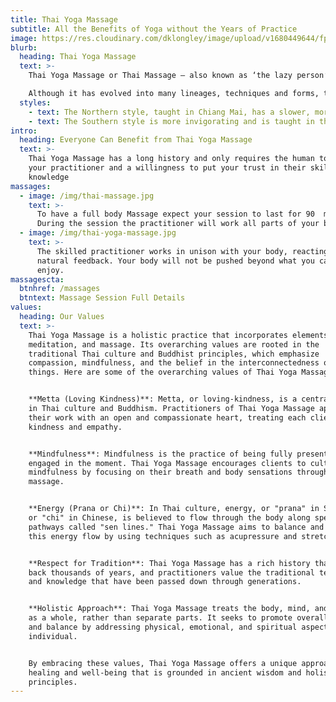 ```yaml
---
title: Thai Yoga Massage
subtitle: All the Benefits of Yoga without the Years of Practice 
image: https://res.cloudinary.com/dklongley/image/upload/v1680449644/fpbanner.jpg
blurb:
  heading: Thai Yoga Massage
  text: >-
    Thai Yoga Massage or Thai Massage – also known as ‘the lazy person’s yoga’ – combines assisted yoga with acupressure techniques. Thai Massage is one form of healing touch that feels like a sacred dance between the giver and receiver and works on many levels for facilitating the flow of energy.

    Although it has evolved into many lineages, techniques and forms, there are two main different styles:
  styles:
    - text: The Northern style, taught in Chiang Mai, has a slower, more rhythmic style of approach.
    - text: The Southern style is more invigorating and is taught in the Wat Pho temple in Bangkok.
intro:
  heading: Everyone Can Benefit from Thai Yoga Massage
  text: >-
    Thai Yoga Massage has a long history and only requires the human touch of
    your practitioner and a willingness to put your trust in their skill and
    knowledge
massages:
  - image: /img/thai-massage.jpg
    text: >-
      To have a full body Massage expect your session to last for 90  minutes.
      During the session the practitioner will work all parts of your body.
  - image: /img/thai-yoga-massage.jpg
    text: >-
      The skilled practitioner works in unison with your body, reacting to the
      natural feedback. Your body will not be pushed beyond what you can safely
      enjoy.
massagescta:
  btnhref: /massages
  btntext: Massage Session Full Details
values:
  heading: Our Values
  text: >-
    Thai Yoga Massage is a holistic practice that incorporates elements of yoga,
    meditation, and massage. Its overarching values are rooted in the
    traditional Thai culture and Buddhist principles, which emphasize
    compassion, mindfulness, and the belief in the interconnectedness of all
    things. Here are some of the overarching values of Thai Yoga Massage


    **Metta (Loving Kindness)**: Metta, or loving-kindness, is a central value
    in Thai culture and Buddhism. Practitioners of Thai Yoga Massage approach
    their work with an open and compassionate heart, treating each client with
    kindness and empathy.


    **Mindfulness**: Mindfulness is the practice of being fully present and
    engaged in the moment. Thai Yoga Massage encourages clients to cultivate
    mindfulness by focusing on their breath and body sensations throughout the
    massage.


    **Energy (Prana or Chi)**: In Thai culture, energy, or "prana" in Sanskrit
    or "chi" in Chinese, is believed to flow through the body along specific
    pathways called "sen lines." Thai Yoga Massage aims to balance and stimulate
    this energy flow by using techniques such as acupressure and stretching.


    **Respect for Tradition**: Thai Yoga Massage has a rich history that dates
    back thousands of years, and practitioners value the traditional techniques
    and knowledge that have been passed down through generations.


    **Holistic Approach**: Thai Yoga Massage treats the body, mind, and spirit
    as a whole, rather than separate parts. It seeks to promote overall wellness
    and balance by addressing physical, emotional, and spiritual aspects of the
    individual.


    By embracing these values, Thai Yoga Massage offers a unique approach to
    healing and well-being that is grounded in ancient wisdom and holistic
    principles.
---
```


